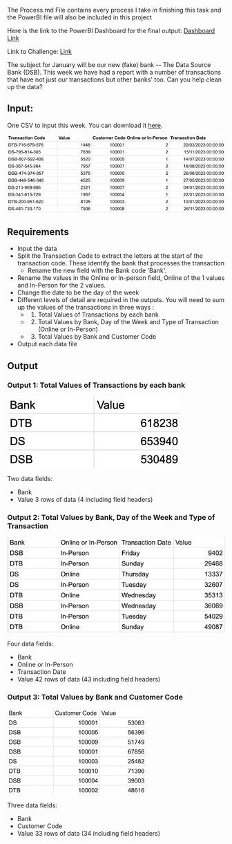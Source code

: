 The Process.md File contains every process I take in finishing this task and the PowerBI file will also be included in this project


Here is the link to the PowerBI Dashboard for the final output: [Dashboard Link](https://app.powerbi.com/view?r=eyJrIjoiMGUzOWZkOTYtODg0My00NjJhLTlhYzEtMGVlMDYxZmM2NDA5IiwidCI6IjczOWFhMmE3LTFiMzktNGIzNS1iNTEzLTQ1NjY5MzQ3YjFjYSJ9)

Link to Challenge: [Link](https://preppindata.blogspot.com/2023/01/2023-week-1-data-source-bank.html) 

The subject for January will be our new (fake) bank -- The Data Source Bank (DSB). This week we have had a report with a number of transactions that have not just our transactions but other banks' too. Can you help clean up the data?

## Input: 

One CSV to input this week. You can download it [here](https://drive.google.com/file/d/1oln2ri6nu1wDQfT3gQMLLNlmQ2h6B9d9/view?usp=share_link). 

![Input File](https://github.com/peralivet/PreppingDataWeeklyProject/blob/b010314ca20cd55ade3426cc058510de612dd02c/week-02-project/images/requiremen1.png)

## Requirements

- Input the data  
- Split the Transaction Code to extract the letters at the start of the transaction code. These identify the bank that processes the transaction  
  - Rename the new field with the Bank code 'Bank'. 
- Rename the values in the Online or In-person field, Online of the 1 values and In-Person for the 2 values. 
- Change the date to be the day of the week  
- Different levels of detail are required in the outputs. You will need to sum up the values of the transactions in three ways :
  - 1. Total Values of Transactions by each bank
  - 2. Total Values by Bank, Day of the Week and Type of Transaction (Online or In-Person)
  - 3. Total Values by Bank and Customer Code
- Output each data file

## Output

### Output 1: Total Values of Transactions by each bank

![Output 1](https://github.com/peralivet/PreppingDataWeeklyProject/blob/b010314ca20cd55ade3426cc058510de612dd02c/week-02-project/images/output1.png)

Two data fields:
  - Bank 
  - Value
3 rows of data (4 including field headers)

### Output 2: Total Values by Bank, Day of the Week and Type of Transaction

![Output 2](https://github.com/peralivet/PreppingDataWeeklyProject/blob/b010314ca20cd55ade3426cc058510de612dd02c/week-02-project/images/output2.png)

Four data fields:
  - Bank
  - Online or In-Person
  - Transaction Date
  - Value
42 rows of data (43 including field headers)

### Output 3: Total Values by Bank and Customer Code

![Ouput 3](https://github.com/peralivet/PreppingDataWeeklyProject/blob/b010314ca20cd55ade3426cc058510de612dd02c/week-02-project/images/output3.png)

Three data fields:
  - Bank
  - Customer Code
  - Value
33 rows of data (34 including field headers)
